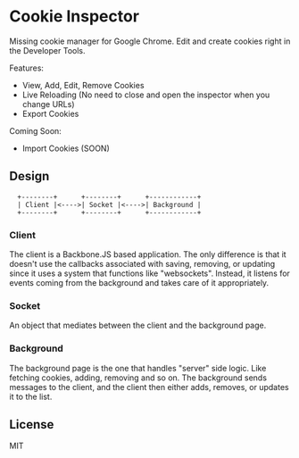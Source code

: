 # Cookie Inspector

Missing cookie manager for Google Chrome. Edit and create cookies right
in the Developer Tools.

Features:

- View, Add, Edit, Remove Cookies
- Live Reloading (No need to close and open the inspector when you change URLs)
- Export Cookies

Coming Soon:

- Import Cookies (SOON)

## Design

```
  +--------+      +--------+      +------------+
  | Client |<---->| Socket |<---->| Background |
  +--------+      +--------+      +------------+
```

### Client

The client is a Backbone.JS based application. The only difference is
that it doesn't use the callbacks associated with saving, removing, or
updating since it uses a system that functions like "websockets".
Instead, it listens for events coming from the background and takes care
of it appropriately.

### Socket

An object that mediates between the client and the background page.

### Background

The background page is the one that handles "server" side logic. Like
fetching cookies, adding, removing and so on. The background sends
messages to the client, and the client then either adds, removes, or
updates it to the list.

## License

MIT
